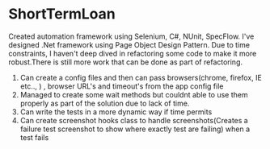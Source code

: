 # ShortTermLoan

Created automation framework using Selenium, C#, NUnit, SpecFlow. I've designed .Net framework using Page Object Design Pattern. Due to time constraints, I haven't deep dived in refactoring some code to make it more robust.There is still more work that can be done as part of refactoring.

1. Can create a config files and then can pass browsers(chrome, firefox, IE etc.., ) , browser URL's and timeout's from the app config file
2. Managed to create some wait methods but couldnt able to use them properly as part of the solution due to lack of time.
3. Can write the tests in a more dynamic way if time permits
4. Can create screenshot hooks class to handle screenshots(Creates a failure test screenshot to show where exactly test are failing) when a test fails
